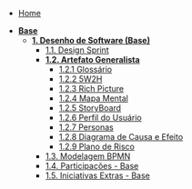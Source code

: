 <!-- docs/_sidebar.md -->

- [Home](/docs)
<!-- - [Projetos](/docs/Projeto/Projeto.md) -->

- [**Base**](Base/1.1.DesignSprint.md)
  - [**1. Desenho de Software (Base)**](Base/1.1.DesignSprint.md)
    - [1.1. Design Sprint](Base/1.1.DesignSprint.md)
    - [**1.2. Artefato Generalista**](Base/1.2.ArtefatoGeneralista.md)
      - [1.2.1 Glossário](Base/1.2.ArtefatosGeneralistas/1.2.1.Glossario.md)
      - [1.2.2 5W2H](Base/1.2.ArtefatosGeneralistas/1.2.2.5W2H.md)
      - [1.2.3 Rich Picture](Base/1.2.ArtefatosGeneralistas/1.2.3.RichPicture.md)
      - [1.2.4 Mapa Mental](Base/1.2.ArtefatosGeneralistas/1.2.4.MapaMental.md)
      - [1.2.5 StoryBoard](Base/1.2.ArtefatosGeneralistas/1.2.5.StoryBoard.md)
      - [1.2.6 Perfil do Usuário](Base/1.2.ArtefatosGeneralistas/1.2.6.PerfilUsuario.md)
      - [1.2.7 Personas](Base/1.2.ArtefatosGeneralistas/1.2.7.Personas.md)
      - [1.2.8 Diagrama de Causa e Efeito](Base/1.2.ArtefatosGeneralistas/1.2.8.DiagramaCausaEfeito.md)
      - [1.2.9 Plano de Risco](Base/1.2.ArtefatosGeneralistas/1.2.9.PlanoRisco.md)
    - [1.3. Modelagem BPMN](Base/1.3.ModelagemBPMN.md)
    - [1.4. Participações - Base](Base/1.4.ParticipacoesBase.md)
    - [1.5. Iniciativas Extras - Base](Base/1.5.IniciativasExtras.md)
